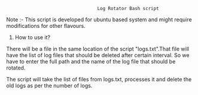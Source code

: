                   
                                      Log Rotator Bash script
                        
                        
Note :- This script is developed for ubuntu based system and might require modifications for other flavours.

1) How to use it?

There will be a file in the same location of the script "logs.txt".That file will have the list of log files that should be deleted after certain interval.
So we have to enter the full path and the name of the log file that should be rotated.

The script will take the list of files from logs.txt, processes it and delete the old logs as per the number of logs.
